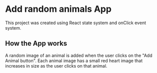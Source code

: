 # Add random animals App

This project was created using React state system and onClick event system.

## How the App works

A random image of an animal is added when the user clicks on the "Add Animal button".
Each animal image has a small red heart image that increases in size as the user clicks on that animal.
